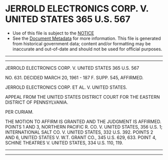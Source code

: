 ---
---

# JERROLD ELECTRONICS CORP. V. UNITED STATES 365 U.S. 567

* Use of this file is subject to the [NOTICE](https://github.com/publicdocs/notice/blob/master/NOTICE)
* See the [Document Metadata](../../../) for more information.
  This file is generated from historical government data; content and/or formatting may be inaccurate and out-of-date and should not be used for official purposes.

----------
----------

JERROLD ELECTRONICS CORP. V. UNITED STATES 365 U.S. 567

NO. 631.  DECIDED MARCH 20, 1961 - 187 F. SUPP. 545, AFFIRMED.

JERROLD ELECTRONICS CORP. ET AL. V. UNITED STATES.

APPEAL FROM THE UNITED STATES DISTRICT COURT FOR THE EASTERN DISTRICT OF PENNSYLVANIA.

PER CURIAM.

THE MOTION TO AFFIRM IS GRANTED AND THE JUDGMENT IS AFFIRMED.  POINTS 1 AND 3, NORTHERN PACIFIC R. CO. V. UNITED STATES, 356 U.S. 1; INTERNATIONAL SALT CO. V. UNITED STATES, 332 U.S. 392.  POINTS 2 AND 6, UNITED STATES V. W.T. GRANT CO., 345 U.S. 629, 633.  POINT 4, SCHINE THEATRES V. UNITED STATES, 334 U.S. 110, 119.


----------
----------

